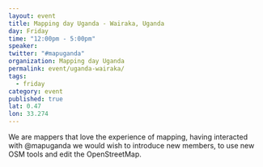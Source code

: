```yaml
---
layout: event
title: Mapping day Uganda - Wairaka, Uganda
day: Friday
time: "12:00pm - 5:00pm"
speaker: 
twitter: "#mapuganda"
organization: Mapping day Uganda
permalink: event/uganda-wairaka/
tags: 
  - friday
category: event
published: true
lat: 0.47
lon: 33.274
---
```


We are mappers that love the experience of mapping, having interacted with @mapuganda we would wish to introduce new members, to use new OSM tools and edit the OpenStreetMap.
